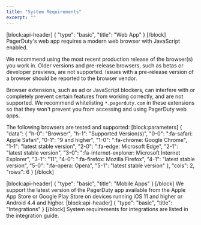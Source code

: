 ```yaml
---
title: "System Requirements"
excerpt: ""
---
```

[block:api-header]
{
  "type": "basic",
  "title": "Web App"
}
[/block]
PagerDuty's web app requires a modern web browser with JavaScript enabled.

We recommend using the most recent production release of the browser(s) you work in. Older versions and pre-release browsers, such as betas or developer previews, are not supported. Issues with a pre-release version of a browser should be reported to the browser vendor.

Browser extensions, such as ad or JavaScript blockers, can interfere with or completely prevent certain features from working correctly, and are not supported. We recommend whitelisting `*.pagerduty.com` in these extensions so that they won't prevent you from accessing and using PagerDuty web apps.

The following browsers are tested and supported:
[block:parameters]
{
  "data": {
    "h-0": "Browser",
    "h-1": "Supported Version(s)",
    "0-0": ":fa-safari: Apple Safari",
    "0-1": "9 and higher",
    "1-0": ":fa-chrome: Google Chrome",
    "1-1": "latest stable version",
    "2-0": ":fa-edge: Microsoft Edge",
    "2-1": "latest stable version",
    "3-0": ":fa-internet-explorer: Microsoft Internet Explorer",
    "3-1": "11",
    "4-0": ":fa-firefox: Mozilla Firefox",
    "4-1": "latest stable version",
    "5-0": ":fa-opera: Opera",
    "5-1": "latest stable version"
  },
  "cols": 2,
  "rows": 6
}
[/block]

[block:api-header]
{
  "type": "basic",
  "title": "Mobile Apps"
}
[/block]
We support the latest version of the PagerDuty app available from the Apple App Store or Google Play Store on devices running iOS 11 and higher or Android 4.4 and higher.
[block:api-header]
{
  "type": "basic",
  "title": "Integrations"
}
[/block]
System requirements for integrations are listed in the integration guide.